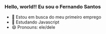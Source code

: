 ### Hello, world!! Eu sou o Fernando Santos

- 🔭 Estou em busca do meu primeiro emprego
- 🌱 Estudando Javascript
- 😄 Pronouns: ele/dele

